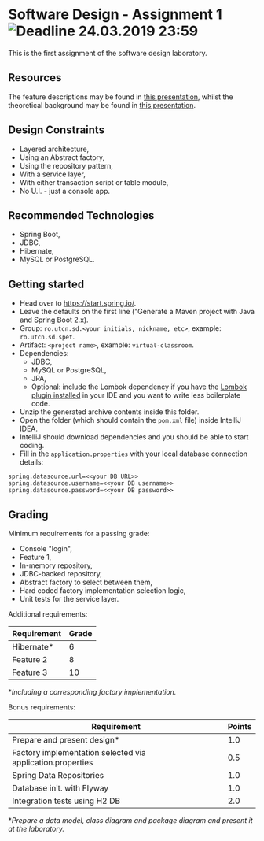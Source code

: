 # Software Design - Assignment 1 ![Deadline 24.03.2019 23:59](https://img.shields.io/badge/deadline-24.03.2019%2023%3A59-blue.svg "Deadline: 24.03.2019 23:59")
This is the first assignment of the software design laboratory.

## Resources
The feature descriptions may be found in [this presentation](https://slides.com/spet/utcn-sd-assignment-topic), whilst the theoretical background may be found in [this presentation](https://slides.com/spet/utcn-sd-assignment-1).

## Design Constraints
 * Layered architecture,
 * Using an Abstract factory,
 * Using the repository pattern,
 * With a service layer, 
 * With either transaction script or table module,
 * No U.I. - just a console app.

## Recommended Technologies
 * Spring Boot,
 * JDBC,
 * Hibernate,
 * MySQL or PostgreSQL.

## Getting started
 * Head over to https://start.spring.io/.
 * Leave the defaults on the first line ("Generate a Maven project with Java and Spring Boot 2.x).
 * Group: `ro.utcn.sd.<your initials, nickname, etc>`, example: `ro.utcn.sd.spet`.
 * Artifact: `<project name>`, example: `virtual-classroom`.
 * Dependencies:
   - JDBC,
   - MySQL or PostgreSQL,
   - JPA,
   - Optional: include the Lombok dependency if you have the [Lombok plugin installed](https://projectlombok.org/) in your IDE and you want to write less boilerplate code.
 * Unzip the generated archive contents inside this folder.
 * Open the folder (which should contain the `pom.xml` file) inside IntelliJ IDEA.
 * IntelliJ should download dependencies and you should be able to start coding.
 * Fill in the `application.properties` with your local database connection details: 

```
spring.datasource.url=<<your DB URL>>
spring.datasource.username=<<your DB username>>
spring.datasource.password=<<your DB password>>
```

## Grading

Minimum requirements for a passing grade:
 * Console "login",
 * Feature 1,
 * In-memory repository,
 * JDBC-backed repository,
 * Abstract factory to select between them,
 * Hard coded factory implementation selection logic,
 * Unit tests for the service layer.

Additional requirements:

| Requirement                        | Grade |
|------------------------------------|-------|
| Hibernate*                         |   6   |
| Feature 2                          |   8   |
| Feature 3                          |  10   |

**Including a corresponding factory implementation.*

Bonus requirements:

| Requirement                                                | Points |
|------------------------------------------------------------|--------|
| Prepare and present design*                                | 1.0    |
| Factory implementation selected via application.properties | 0.5    |
| Spring Data Repositories                                   | 1.0    |
| Database init. with Flyway                                 | 1.0    |
| Integration tests using H2 DB                              | 2.0    |

**Prepare a data model, class diagram and package diagram and present it at the laboratory.*
